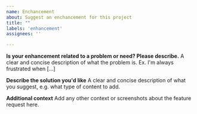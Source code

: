 ```yaml
---
name: Enchancement
about: Suggest an enchancement for this project
title: ""
labels: 'enhancement'
assignees: ''

---
```


**Is your enhancement related to a problem or need? Please describe.**
A clear and concise description of what the problem is. Ex. I'm always frustrated when [...]

**Describe the solution you'd like**
A clear and concise description of what you suggest, e.g. what type of content to add.

**Additional context**
Add any other context or screenshots about the feature request here.
